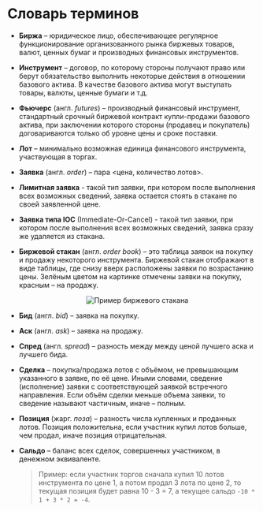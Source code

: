 # Словарь терминов

<a id="exchange"></a>

- **Биржа** – юридическое лицо, обеспечивающее регулярное функционирование организованного рынка биржевых товаров, валют, ценных бумаг и производных финансовых инструментов.

<a id="instrument"></a>

- **Инструмент** – договор, по которому стороны получают право или берут обязательство выполнить некоторые действия в отношении базового актива.
  В качестве базового актива могут выступать товары, валюты, ценные бумаги и т.д.

<a id="futures"></a>

- **Фьючерс** (англ. *futures*) – производный финансовый инструмент, стандартный срочный биржевой контракт купли-продажи базового актива, при заключении которого стороны (продавец и покупатель) договариваются только об уровне цены и сроке поставки.

<a id="lot"></a>

- **Лот** – минимально возможная единица финансового инструмента, участвующая в торгах.

<a id="order"></a>

- **Заявка** (англ. *order*) – пара &lt;цена, количество лотов&gt;.

<a id="limit_order"></a>

- **Лимитная заявка** - такой тип заявки, при котором после выполнения всех возможных сведений, заявка остается стоять в стакане по своей заявленной цене.

<a id="ioc_order"></a>

- **Заявка типа IOC** (Immediate-Or-Cancel) - такой тип заявки, при котором после выполнения всех возможных сведений, заявка сразу же удаляется из стакана.

<a id="order_book"></a>

- **Биржевой стакан** (англ. *order book*) – это таблица заявок на покупку и продажу некоторого инструмента.
  Биржевой стакан отображают в виде таблицы, где снизу вверх расположены заявки по возрастанию цены.
  Зелёным цветом на картинке отмечены заявки на покупку, красным – на продажу.
  <p align="center">
  <img src="{{ book["gitbook.img"] }}/order_book_example.png" title="Пример биржевого стакана">
  </p>

<a id="bid"></a>

- **Бид** (англ. *bid*) – заявка на покупку.

<a id="ask"></a>

- **Аск** (англ. *ask*) – заявка на продажу.

<a id="spread"></a>

- **Спред** (англ. *spread*) – разность между между ценой лучшего аска и лучшего бида.

<a id="deal"></a>

- **Сделка** – покупка/продажа лотов с объёмом, не превышающим указанного в заявке, по её цене.
  Иными словами, сведение (исполнение) заявки с соответствующей заявкой встречного направления.
  Если объём сделки меньше объема заявки, то сведение называют частичным, иначе – полным.

<a id="position"></a>

- **Позиция** (жарг. *поза*) – разность числа купленных и проданных лотов.
  Позиция положительна, если участник купил лотов больше, чем продал, иначе позиция отрицательная.

<a id="saldo"></a>

- **Сальдо** – баланс всех сделок, совершенных участником, в денежном эквиваленте.
  > Пример: если участник торгов сначала купил 10 лотов инструмента по цене 1, а потом продал 3 лота по цене 2, то текущая позиция будет равна 10 - 3 = 7, а текущее сальдо `-10 * 1 + 3 * 2 = -4`.
